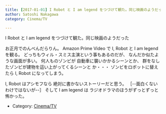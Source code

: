 ```yaml
---
title: [2017-01-01] I Robot と I am legend をつづけて観た。同じ映画のようだった
author: Satoshi Nakagawa
category: Cinema/TV

---
```


I Robot と I am legend をつづけて観た。同じ映画のようだった

 お正月でのんべんだらりん。
Amazon Prime Video で I, Robot と
I am legend を観る。
どっちもウィル・スミス主演という事もあるのだが、
なんだか似たような画面が多い。
何人ものゾンビが
自動車に襲いかかるシーンとか、
群をなしたゾンビが建物を這い上がってくるシーンと
か・・・
ゾンビをロボットに替えたら I, Robot になってしまう。

 I, Robot はアシモフなら
絶対に書かないストーリーだと思う。
［--面白くないわけではないが--］
そして I am legend は
ラジオドラマのほうがずっとずっと怖かった。

- Category: [Cinema/TV](https://merapano.github.io/categories.html#Cinema/TV)

